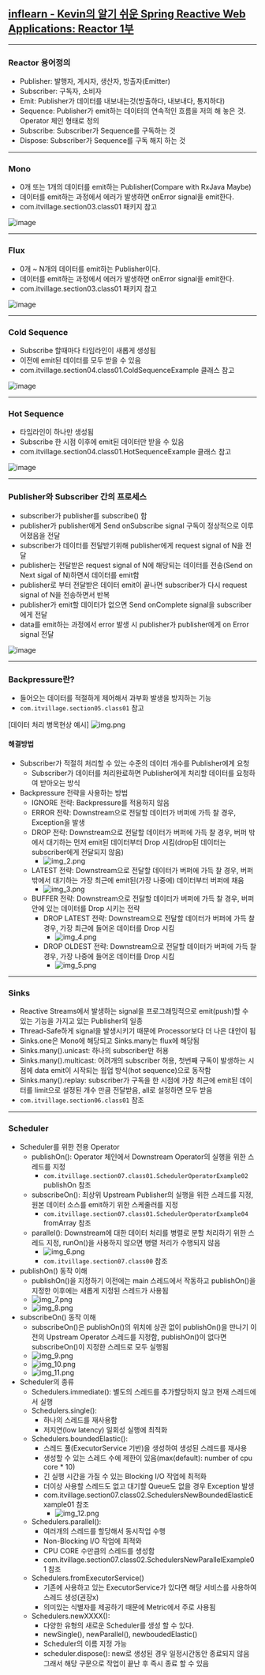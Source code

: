 
## [inflearn - Kevin의 알기 쉬운 Spring Reactive Web Applications: Reactor 1부](https://www.inflearn.com/course/spring-reactive-web-application-reactor1%EB%B6%80/dashboard)

---

### Reactor 용어정의

- Publisher: 발행자, 게시자, 생산자, 방출자(Emitter)
- Subscriber: 구독자, 소비자
- Emit: Publisher가 데이터를 내보내는것(방출하다, 내보내다, 통지하다)
- Sequence: Publisher가 emit하는 데이터의 연속적인 흐름을 저의 해 놓은 것. Operator 체인 형태로 정의
- Subscribe: Subscriber가 Sequence를 구독하는 것
- Dispose: Subscriber가 Sequence를 구독 해지 하는 것

---

### Mono

- 0개 또는 1개의 데이터를 emit하는 Publisher(Compare with RxJava Maybe)
- 데이터를 emit하는 과정에서 에러가 발생하면 onError signal을 emit한다.
- com.itvillage.section03.class01 패키지 참고

![image](https://github.com/user-attachments/assets/40df2c8b-332b-4e47-8896-c72ce0334cbb)

---

### Flux

- 0개 ~ N개의 데이터를 emit하는 Publisher이다.
- 데이터를 emit하는 과정에서 에러가 발생하면 onError signal을 emit한다.
- com.itvillage.section03.class01 패키지 참고

![image](https://github.com/user-attachments/assets/7f7dfdbd-13c7-4fe5-8bc3-7b1d2dfdba65)

---

### Cold Sequence

- Subscribe 할때마다 타임라인이 새롭게 생성됨
- 이전에 emit된 데이터를 모두 받을 수 있음
- com.itvillage.section04.class01.ColdSequenceExample 클래스 참고

![image](https://github.com/user-attachments/assets/0c06a7cf-4a53-43ec-875d-b1fb069ddc01)

---

### Hot Sequence

- 타임라인이 하나만 생성됨
- Subscribe 한 시점 이후에 emit된 데이터만 받을 수 있음
- com.itvillage.section04.class01.HotSequenceExample 클래스 참고

![image](https://github.com/user-attachments/assets/0bbf4369-d9c1-4e88-8944-6992372ba67e)

---

### Publisher와 Subscriber 간의 프로세스
- subscriber가 publisher를 subscribe() 함
- publisher가 publisher에게 Send onSubscribe signal 구독이 정상적으로 이루어졌음을 전달
- subscriber가 데이터를 전달받기위해 publisher에게 request signal of N을 전달
- publisher는 전달받은 request signal of N에 해당되는 데이터를 전송(Send on Next sigal of N)하면서 데이터를 emit함
- publisher로 부터 전달받은 데이터 emit이 끝나면 subscriber가 다시 request signal of N을 전송하면서 반복
- publisher가 emit할 데이터가 없으면 Send onComplete signal을 subscriber에게 전달
- data를 emit하는 과정에서 error 발생 시 publisher가 publisher에게 on Error signal 전달 

![image](https://github.com/user-attachments/assets/da1b48ef-59ee-4454-a52b-6769a3c817f7)

---

### Backpressure란?
- 들어오는 데이터를 적절하게 제어해서 과부화 발생을 방지하는 기능
- `com.itvillage.section05.class01` 참고

[데이터 처리 병목현상 예시]
![img.png](img.png)

#### 해결방법
- Subscriber가 적절히 처리할 수 있는 수준의 데이터 개수를 Publisher에게 요청
  - Subscriber가 데이터를 처리완료하면 Publisher에게 처리할 데이터를 요청하여 받아오는 방식
- Backpressure 전략을 사용하는 방법
  - IGNORE 전략: Backpressure를 적용하지 않음
  - ERROR 전략: Downstream으로 전달할 데이터가 버퍼에 가득 찰 경우, Exception을 발생
  - DROP 전략: Downstream으로 전달할 데이터가 버퍼에 가득 찰 경우, 버퍼 밖에서 대기하는 먼저 emit된 데이터부터 Drop 시킴(drop된 데이터는 subscriber에게 전달되지 않음)
    - ![img_2.png](img_2.png)
  - LATEST 전략: Downstream으로 전달할 데이터가 버퍼에 가득 찰 경우, 버퍼 밖에서 대기하는 가장 최근에 emit된(가장 나중에) 데이터부터 버퍼에 채움
    - ![img_3.png](img_3.png)
  - BUFFER 전략: Downstream으로 전달할 데이터가 버퍼에 가득 찰 경우, 버퍼 안에 있는 데이터를 Drop 시키는 전략
    - DROP LATEST 전략: Downstream으로 전달할 데이터가 버퍼에 가득 찰 경우, 가장 최근에 들어온 데이터를 Drop 시킴
      - ![img_4.png](img_4.png)
    - DROP OLDEST 전략: Downstream으로 전달할 데이터가 버퍼에 가득 찰 경우, 가장 나중에 들어온 데이터를 Drop 시킴
      - ![img_5.png](img_5.png)
---

### Sinks
- Reactive Streams에서 발생하는 signal을 프로그래밍적으로 emit(push)할 수 있는 기능을 가지고 있는 Publisher의 일종
- Thread-Safe하게 signal을 발생시키기 때문에 Processor보다 더 나은 대안이 됨
- Sinks.one은 Mono에 해당되고 Sinks.many는 flux에 해당됨
- Sinks.many().unicast: 하나의 subscriber만 허용
- Sinks.many().multicast: 어려개의 subscriber 허용, 첫번째 구독이 발생하는 시점에 data emit이 시작되는 웜업 방식(hot sequence)으로 동작함
- Sinks.many().replay: subscriber가 구독을 한 시점에 가장 최근에 emit된 데이터를 limit으로 설정된 개수 만큼 전달받음, all로 설정하면 모두 받음
- `com.itvillage.section06.class01` 참조

---

### Scheduler

- Scheduler를 위한 전용 Operator
  - publishOn(): Operator 체인에서 Downstream Operator의 실행을 위한 스레드를 지정
    - `com.itvillage.section07.class01.SchedulerOperatorExample02` publishOn 참조
  - subscribeOn(): 최상위 Upstream Publisher의 실행을 위한 스레드를 지정, 원본 데이터 소스를 emit하기 위한 스케줄러를 지정
    - `com.itvillage.section07.class01.SchedulerOperatorExample04` fromArray 참조
  - parallel(): Downstream에 대한 데이터 처리를 병렬로 분할 처리하기 위한 스레드 지정, runOn()을 사용하지 않으면 병렬 처리가 수행되지 않음
    - ![img_6.png](img_6.png)
    - `com.itvillage.section07.class00` 참조
- publishOn() 동작 이해
  - publishOn()을 지정하기 이전에는 main 스레드에서 작동하고 publishOn()을 지정한 이후에는 새롭게 지정된 스레드가 사용됨
  - ![img_7.png](img_7.png)
  - ![img_8.png](img_8.png)
- subscribeOn() 동작 이해
  - subscribeOn()은 publishOn()의 위치에 상관 없이 publishOn()을 만나기 이전의 Upstream Operator 스레드를 지정함, publishOn()이 없다면 subscribeOn()이 지정한 스레드로 모두 실행됨
  - ![img_9.png](img_9.png)
  - ![img_10.png](img_10.png)
  - ![img_11.png](img_11.png)
- Scheduler의 종류
  - Schedulers.immediate(): 별도의 스레드를 추가할당하지 않고 현재 스레드에서 실행
  - Schedulers.single(): 
    - 하나의 스레드를 재사용함
    - 저지연(low latency) 일회성 실행에 최적화
  - Schedulers.boundedElastic(): 
    - 스레드 풀(ExecutorService 기반)을 생성하여 생성된 스레드를 재사용
    - 생성할 수 있는 스레드 수에 제한이 있음(max(default): number of cpu core * 10)
    - 긴 실행 시간을 가질 수 있는 Blocking I/O 작업에 최적화
    - 더이상 사용할 스레드도 없고 대기할 Queue도 없을 경우 Exception 발생
    - com.itvillage.section07.class02.SchedulersNewBoundedElasticExample01 참조
      - ![img_12.png](img_12.png)
  - Schedulers.parallel(): 
    - 여러개의 스레드를 할당해서 동시작업 수행
    - Non-Blocking I/O 작업에 최적와
    - CPU CORE 수만큼의 스레드를 생성함
    - com.itvillage.section07.class02.SchedulersNewParallelExample01 참조
  - Schedulers.fromExecutorService()
    - 기존에 사용하고 있는 ExecutorService가 있다면 해당 서비스를 사용하여 스레드 생성(권장x)
    - 의미있는 식별자를 제공하기 때문에 Metric에서 주로 사용됨
  - Schedulers.newXXXX():
    - 다양한 유형의 새로운 Scheduler를 생성 할 수 있다.
    - newSingle(), newParallel(), newboudedElastic()
    - Scheduler의 이름 지정 가능
    - scheduler.dispose(): new로 생성된 경우 일정시간동안 종료되지 않음 그래서 해당 구문으로 작업이 끝난 후 즉시 종료 할 수 있음